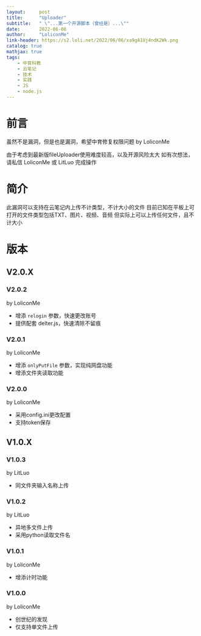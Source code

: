 ```yaml
---
layout:     post
title:      "Uploader"
subtitle:   " \"...第一个开源脚本（曾经是）...\""
date:       2022-06-08
author:     "LoliconMe"
link-header: https://s2.loli.net/2022/06/06/xa9gA1Uj4ndK2Wk.png
catalog: true
mathjax: true
tags:
    - 中育科教
    - 云笔记
    - 技术
    - 实践
    - JS
    - node.js
---
```


# 前言

虽然不是漏洞，但是也是漏洞，希望中育修复权限问题 by LoliconMe

由于考虑到最新版fileUploader使用难度较高，以及开源风险太大
如有次想法，请私信 LoliconMe 或 LitLuo 完成操作

# 简介

此漏洞可以支持在云笔记内上传不计类型，不计大小的文件
目前已知在平板上可打开的文件类型包括TXT、图片、视频、音频
但实际上可以上传任何文件，且不计大小

# 版本

## V2.0.X

### V2.0.2

by LoliconMe

- 增添 `relogin` 参数，快速更改账号
- 提供配套 delter.js，快速清除不留痕

### V2.0.1

by LoliconMe

- 增添 `onlyPutFile` 参数，实现纯网盘功能
- 增添文件夹读取功能

### V2.0.0

by LoliconMe

- 采用config.ini更改配置
- 支持token保存

## V1.0.X

### V1.0.3

by LitLuo

- 同文件夹输入名称上传

### V1.0.2

by LitLuo

- 异地多文件上传
- 采用python读取文件名

### V1.0.1

by LoliconMe

- 增添计时功能

### V1.0.0

by LoliconMe

- 创世纪的发现
- 仅支持单文件上传
